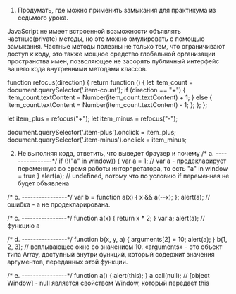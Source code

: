1. Продумать, где можно применить замыкания для практикума из седьмого урока.

JavaScript не имеет встроенной возможности объявлять частные(private) методы, но это можно эмулировать с помощью замыкания.
Частные методы полезны не только тем, что ограничивают доступ к коду, это также мощное средство глобальной организации пространства имен,
    позволяющее не засорять публичный интерфейс вашего кода внутренними методами классов.

function refocus(direction) {
    return function () {
        let item_count = document.querySelector('.item-count');
        if (direction == "+") {
            item_count.textContent = Number(item_count.textContent) + 1;
        }
        else {
            item_count.textContent = Number(item_count.textContent) - 1;
        };
    };
};

let item_plus = refocus("+");
let item_minus = refocus("-");

document.querySelector('.item-plus').onclick = item_plus;
document.querySelector('.item-minus').onclick = item_minus;

2. Не выполняя кода, ответить, что выведет браузер и почему
/* a. ----------------*/
if (!("a" in window)) {
    var a = 1; // var a - продекларирует переменную во время работы интерпретатора, то есть "a" in window = true
}
alert(a); // undefined, потому что по условию if переменная не будет объявлена

/* b. ----------------*/
var b = function a(x) {
    x && a(--x);
};
alert(a); // ошибка - a не продекларирована.

/* c. ----------------*/
function a(x) {
    return x * 2;
}
var a;
alert(a); // функцию a

/* d. ----------------*/
function b(x, y, a) {
    arguments[2] = 10;
    alert(a);
}
b(1, 2, 3); // всплывающее окно со значением 10. «arguments» - это объект типа Array, доступный внутри функций, который содержит значения аргументов, переданных этой функции.

/* e. ----------------*/
function a() {
    alert(this);
}
a.call(null); // [object Window] - null является свойством Window, который передает this